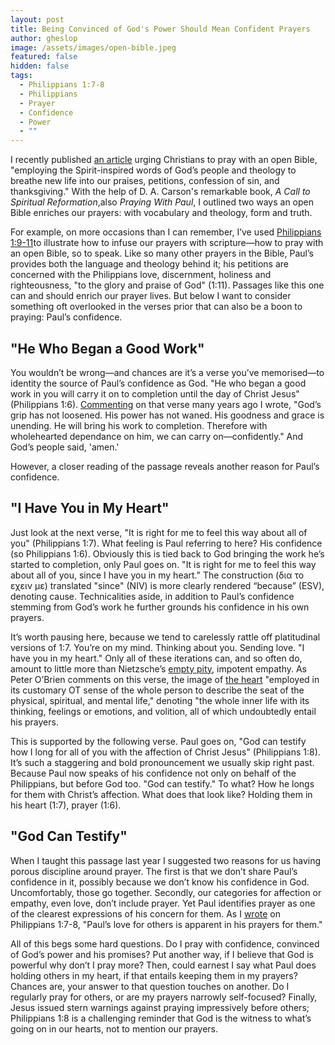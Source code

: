 ```yaml
---
layout: post
title: Being Convinced of God's Power Should Mean Confident Prayers
author: gheslop
image: /assets/images/open-bible.jpeg
featured: false
hidden: false
tags:
  - Philippians 1:7-8
  - Philippians
  - Prayer
  - Confidence
  - Power
  - ""
---
```

I recently published [an article](https://africa.thegospelcoalition.org/article/pray-with-an-open-bible/) urging Christians to pray with an open Bible, "employing the Spirit-inspired words of God’s people and theology to breathe new life into our praises, petitions, confession of sin, and thanksgiving." With the help of D. A. Carson's remarkable book, *A Call to Spiritual Reformation*,also *Praying With Paul*, I outlined two ways an open Bible enriches our prayers: with vocabulary and theology, form and truth.

For example, on more occasions than I can remember, I’ve used [Philippians 1:9-11](https://rekindle.co.za/content/2020-06-09-philippians-1-9-11-devotional)to illustrate how to infuse our prayers with scripture—how to pray with an open Bible, so to speak. Like so many other prayers in the Bible, Paul’s provides both the language and theology behind it; his petitions are concerned with the Philippians love, discernment, holiness and righteousness, "to the glory and praise of God" (1:11). Passages like this one can and should enrich our prayer lives. But below I want to consider something oft overlooked in the verses prior that can also be a boon to praying: Paul’s confidence.

## "He Who Began a Good Work"

You wouldn’t be wrong—and chances are it’s a verse you’ve memorised—to identity the source of Paul’s confidence as God. "He who began a good work in you will carry it on to completion until the day of Christ Jesus" (Philippians 1:6). [Commenting](https://rekindle.co.za/content/2020-05-26-philippians-1-3-6-devotional) on that verse many years ago I wrote, "God’s grip has not loosened. His power has not waned. His goodness and grace is unending. He will bring his work to completion. Therefore with wholehearted dependance on him, we can carry on—confidently." And God’s people said, 'amen.'

However, a closer reading of the passage reveals another reason for Paul’s confidence.

## "I Have You in My Heart"

Just look at the next verse, "It is right for me to feel this way about all of you" (Philippians 1:7). What feeling is Paul referring to here? His confidence (so Philippians 1:6). Obviously this is tied back to God bringing the work he’s started to completion, only Paul goes on. "It is right for me to feel this way about all of you, since I have you in my heart." The construction (δια το εχειν με) translated "since" (NIV) is more clearly rendered “because” (ESV), denoting cause. Technicalities aside, in addition to Paul’s confidence stemming from God’s work he further grounds his confidence in his own prayers.

It’s worth pausing here, because we tend to carelessly rattle off platitudinal versions of 1:7. You’re on my mind. Thinking about you. Sending love. "I have you in my heart." Only all of these iterations can, and so often do, amount to little more than Nietzsche’s [empty pity](https://rekindle.co.za/content/2024-11-15-empathy), impotent empathy. As Peter O’Brien comments on this verse, the image of [the heart](https://rekindle.co.za/content/2021-10-05-the-heart-is-deceitful-but-that-doesn-t-mean-feelings-are) "employed in its customary OT sense of the whole person to describe the seat of the physical, spiritual, and mental life," denoting "the whole inner life with its thinking, feelings or emotions, and volition, all of which undoubtedly entail his prayers.

This is supported by the following verse. Paul goes on, "God can testify how I long for all of you with the affection of Christ Jesus" (Philippians 1:8). It’s such a staggering and bold pronouncement we usually skip right past. Because Paul now speaks of his confidence not only on behalf of the Philippians, but before God too. "God can testify." To what? How he longs for them with Christ’s affection. What does that look like? Holding them in his heart (1:7), prayer (1:6).

## "God Can Testify"

When I taught this passage last year I suggested two reasons for us having porous discipline around prayer. The first is that we don’t share Paul’s confidence in it, possibly because we don’t know his confidence in God. Uncomfortably, those go together. Secondly, our categories for affection or empathy, even love, don’t include prayer. Yet Paul identifies prayer as one of the clearest expressions of his concern for them. As I [wrote](https://rekindle.co.za/content/2020-06-02-philippians-1-7-8-devotional) on Philippians 1:7-8, "Paul’s love for others is apparent in his prayers for them."

All of this begs some hard questions. Do I pray with confidence, convinced of God’s power and his promises? Put another way, if I believe that God is powerful why don’t I pray more? Then, could earnest I say what Paul does holding others in my heart, if that entails keeping them in my prayers? Chances are, your answer to that question touches on another. Do I regularly pray for others, or are my prayers narrowly self-focused? Finally, Jesus issued stern warnings against praying impressively before others; Philippians 1:8 is a challenging reminder that God is the witness to what’s going on in our hearts, not to mention our prayers.